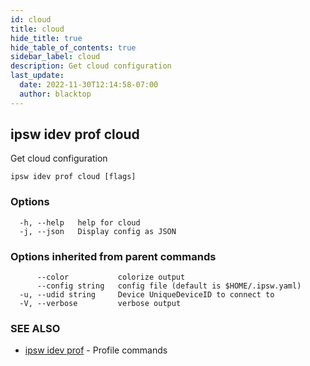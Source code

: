 ```yaml
---
id: cloud
title: cloud
hide_title: true
hide_table_of_contents: true
sidebar_label: cloud
description: Get cloud configuration
last_update:
  date: 2022-11-30T12:14:58-07:00
  author: blacktop
---
```

## ipsw idev prof cloud

Get cloud configuration

```
ipsw idev prof cloud [flags]
```

### Options

```
  -h, --help   help for cloud
  -j, --json   Display config as JSON
```

### Options inherited from parent commands

```
      --color           colorize output
      --config string   config file (default is $HOME/.ipsw.yaml)
  -u, --udid string     Device UniqueDeviceID to connect to
  -V, --verbose         verbose output
```

### SEE ALSO

* [ipsw idev prof](/docs/cli/ipsw/idev/prof)	 - Profile commands

